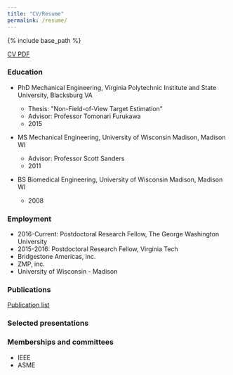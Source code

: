 ```yaml
---
title: "CV/Resume"
permalink: /resume/
---
```


{% include base_path %}

[CV PDF](https://github.com/ku-ya/cv/blob/master/CV_KuyaTakami.pdf)

### Education

- PhD   Mechanical Engineering, Virginia Polytechnic Institute and State University, Blacksburg VA
    - Thesis: "Non-Field-of-View Target Estimation"
    - Advisor: Professor Tomonari Furukawa
    - 2015

- MS    Mechanical Engineering, University of Wisconsin Madison, Madison WI
    - Advisor: Professor Scott Sanders
    - 2011
- BS    Biomedical Engineering, University of Wisconsin Madison, Madison WI
    - 2008

### Employment

- 2016-Current: Postdoctoral Research Fellow, The George Washington University
- 2015-2016: Postdoctoral Research Fellow, Virginia Tech
- Bridgestone Americas, inc.
- ZMP, inc.
- University of Wisconsin - Madison


### Publications

[Publication list](/publications/)

### Selected presentations

### Memberships and committees

- IEEE
- ASME
